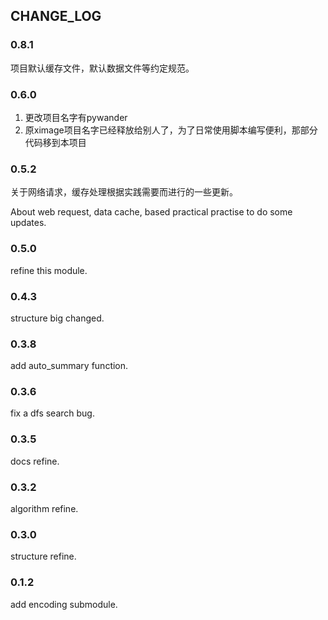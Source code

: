 ## CHANGE_LOG

### 0.8.1
项目默认缓存文件，默认数据文件等约定规范。

### 0.6.0
1. 更改项目名字有pywander
2. 原ximage项目名字已经释放给别人了，为了日常使用脚本编写便利，那部分代码移到本项目

### 0.5.2
关于网络请求，缓存处理根据实践需要而进行的一些更新。

About web request, data cache, based practical practise to do some updates.

### 0.5.0
refine this module.

### 0.4.3
structure big changed.

### 0.3.8
add auto_summary function.

### 0.3.6
fix a dfs search bug.

### 0.3.5
docs refine.

### 0.3.2

algorithm refine.

### 0.3.0

structure refine.

### 0.1.2
add encoding submodule.